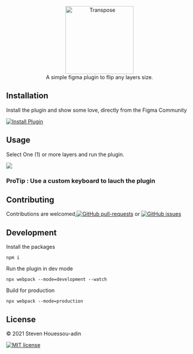 <div align="center">
  <img alt="Transpose" src="https://github.com/mrstev3n/Transpose-plugin/blob/master/assets/transpose.png" height="184px" />
</div>

<div align="center">
  A simple figma plugin to flip any layers size.
</div>

## Installation

Install the plugin and show some love, directly from the Figma Community

<a href="https://www.figma.com/community/plugin/1009022712992810988/Transpose"><img alt="Install Plugin" src="https://img.shields.io/endpoint?url=https://figma-plugin-badges.vercel.app/api/installs/1009022712992810988"/></a>

## Usage

Select One (1) or more layers and run the plugin.

![](https://github.com/mrstev3n/Transpose-plugin/blob/master/assets/banner.gif)

### ProTip : Use a custom keyboard to lauch the plugin

## Contributing

Contributions are welcomed,[![GitHub pull-requests](https://img.shields.io/github/issues-pr/Naereen/StrapDown.js.svg)](https://GitHub.com/mrstev3n/Transpose-plugin/pull/) or
[![GitHub issues](https://img.shields.io/github/issues/Naereen/StrapDown.js.svg)](https://GitHub.com/mrstev3n/Transpose-plugin/issues/)

## Development

Install the packages
```
npm i
```

Run the plugin in dev mode
```
npx webpack --mode=development --watch
```

Build for production
```
npx webpack --mode=production
```

## License

© 2021 Steven Houessou-adin

[![MIT license](https://img.shields.io/badge/License-MIT-blue.svg)](https://lbesson.mit-license.org/)

